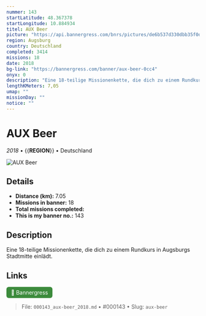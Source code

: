 ```yaml
---
nummer: 143
startLatitude: 48.367378
startLongitude: 10.884934
titel: AUX Beer
picture: "https://api.bannergress.com/bnrs/pictures/de6b537d330dbb35f0d2babbe5a7477b"
region: Augsburg
country: Deutschland
completed: 3414
missions: 18
date: 2018
bg-link: "https://bannergress.com/banner/aux-beer-0cc4"
onyx: 0
description: "Eine 18-teilige Missionenkette, die dich zu einem Rundkurs in Augsburgs Stadtmitte einlädt."
lengthKMeters: 7,05
umap: ""
missionDay: ""
notice: ""
---
```

# AUX Beer

*2018* • {{__REGION__}} • Deutschland

![AUX Beer](https://api.bannergress.com/bnrs/pictures/de6b537d330dbb35f0d2babbe5a7477b)



## Details
- **Distance (km):** 7.05
- **Missions in banner:** 18
- **Total missions completed:** 
- **This is my banner no.:** 143



## Description
Eine 18-teilige Missionenkette, die dich zu einem Rundkurs in Augsburgs Stadtmitte einlädt.



## Links
<a href="https://bannergress.com/banner/aux-beer-0cc4" target="_blank" style="display:inline-block;margin-right:8px;padding:6px 12px;background:#3c8b3c;color:#fff;text-decoration:none;border-radius:6px;">🔗 Bannergress</a>



> File: `000143_aux-beer_2018.md` • #000143 • Slug: `aux-beer`

